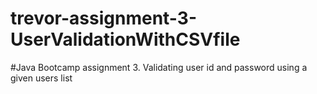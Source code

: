 # trevor-assignment-3-UserValidationWithCSVfile
#Java Bootcamp assignment 3. Validating user id and password using a given users list
